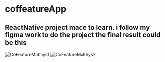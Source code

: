 # coffeatureApp

ReactNative project made to learn.
i follow my figma work to do the project 
the final result could be this 
---
![CoFeatureMatthys1](https://user-images.githubusercontent.com/81434852/142764425-2df3d891-7f04-4ffd-b903-21f90ca17475.png)
![CoFeatureMatthys2](https://user-images.githubusercontent.com/81434852/142764427-bca9aa1a-cc2b-4f00-a88d-9bd632726a2c.png)
